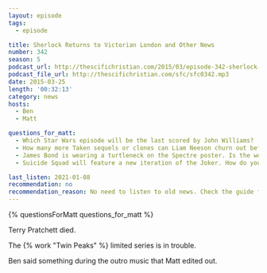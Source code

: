 ```yaml
---
layout: episode
tags:
  - episode

title: Sherlock Returns to Victorian London and Other News
number: 342
season: 5
podcast_url: http://thescifichristian.com/2015/03/episode-342-sherlock-returns-to-victorian-london-and-other-news/
podcast_file_url: http://thescifichristian.com/sfc/sfc0342.mp3
date: 2015-03-25
length: '00:32:13'
category: news
hosts:
  - Ben
  - Matt

questions_for_matt:
  - Which Star Wars episode will be the last scored by John Williams?
  - How many more Taken sequels or clones can Liam Neeson churn out before his retirement in two years?
  - James Bond is wearing a turtleneck on the Spectre poster. Is the world ready for James Bond in a turtleneck?
  - Suicide Squad will feature a new iteration of the Joker. How do you like your Joker body?

last_listen: 2021-01-08
recommendation: no
recommendation_reason: No need to listen to old news. Check the guide for what's interesting in hindsight.
---
```


{% questionsForMatt questions_for_matt %}

Terry Pratchett died.

The {% work "Twin Peaks" %} limited series is in trouble.

Ben said something during the outro music that Matt edited out.